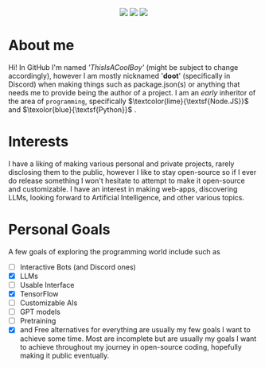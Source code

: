 <p align="center">
  <a href="https://github.com/DenverCoder1/readme-typing-svg"><img src="https://readme-typing-svg.demolab.com?font=Jost&weight=450&duration=2500&pause=250&center=true&vCenter=true&multiline=true&repeat=true&width=435&height=135&lines=Hello+World!+I'm+doot!;I'm+a+curious+new+developer.;I+mainly+use+Python+in+my+code.;However+I+also+am+known+to+use%3A;JavaScript%2C+Node.JS%2C+CSS%2C+HTML%2C+and+more."></a>
  <a><img src="https://github-profile-trophy.vercel.app/?username=ThisIsACoolBoy"></a>
  <a href="javascript:alert('doot#9215')"><img src="https://camo.githubusercontent.com/3f990cfefb64f13d28397fe586c3aa38a81fde585de479205d63c79363ebe07a/68747470733a2f2f696d672e736869656c64732e696f2f62616467652f446973636f72642d3732383944413f7374796c653d666f722d7468652d6261646765266c6f676f3d646973636f7264266c6f676f436f6c6f723d7768697465"></a>
</p>

# About me
Hi! In GitHub I'm named _'ThisIsACoolBoy'_ (might be subject to change accordingly), however I am mostly nicknamed '__doot__' (specifically in Discord) when making things such as package.json(s) or anything that needs me to provide being the author of a project. I am an _early_ inheritor of the area of `programming`, specifically $\textcolor{lime}{\textsf{Node.JS}}$ and $\texolor{blue}{\textsf{Python}}$ .
# Interests
I have a liking of making various personal and private projects, rarely disclosing them to the public, however I like to stay open-source so if I ever do release something I won't hesitate to attempt to make it open-source and customizable. I have an interest in making web-apps, discovering LLMs, looking forward to Artificial Intelligence, and other various topics.
# Personal Goals
A few goals of exploring the programming world include such as
- [ ] Interactive Bots (and Discord ones)
- [x] LLMs
- [ ] Usable Interface
- [x] TensorFlow
- [ ] Customizable AIs
- [ ] GPT models
- [ ] Pretraining
- [x] and Free alternatives for everything
are usually my few goals I want to achieve some time. Most are incomplete but are usually my goals I want to achieve throughout my journey in open-source coding, hopefully making it public eventually.
